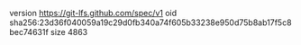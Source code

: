version https://git-lfs.github.com/spec/v1
oid sha256:23d36f040059a19c29d0fb340a74f605b33238e950d75b8ab17f5c8bec74631f
size 4863
